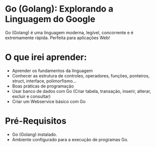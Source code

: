 # Go (Golang): Explorando a Linguagem do Google

Go (Golang) é uma linguagem moderna, legível, concorrente e é extremamente rápida. Perfeita para aplicações Web!

# O que irei aprender:

- Aprender os fundamentos da linguagem
- Conhecer as estrutura de controles, operadores, funções, ponteiros, struct, interface, polimorfismo...
- Boas práticas de programação
- Usar banco de dados com Go (Criar tabela, transação, inserir, alterar, excluir e consultar)
- Criar um Webservice básico com Go

# Pré-Requisitos
- Go (Golang) instalado.
- Ambiente configurado para a execução de programas Go.
